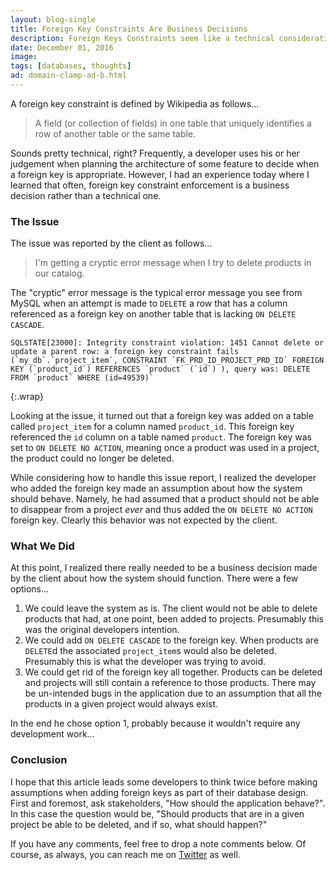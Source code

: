 ```yaml
---
layout: blog-single
title: Foreign Key Constraints Are Business Decisions
description: Foreign Keys Constraints seem like a technical consideration at first glance, however, as I'll explain, their usage has business implications that need to be considered.
date: December 01, 2016
image:
tags: [databases, thoughts]
ad: domain-clamp-ad-b.html
---
```


A foreign key constraint is defined by Wikipedia as follows...

> A field (or collection of fields) in one table that uniquely identifies a row of another table or the same table.
 
Sounds pretty technical, right? Frequently, a developer uses his or her judgement when planning the architecture of some feature to decide when a foreign key is appropriate. However, I had an experience today where I learned that often, foreign key constraint enforcement is a business decision rather than a technical one.

<!-- excerpt_separator -->

### The Issue

The issue was reported by the client as follows...

> I'm getting a cryptic error message when I try to delete products in our catalog.

The "cryptic" error message is the typical error message you see from MySQL when an attempt is made to `DELETE` a row that has a column referenced as a foreign key on another table that is lacking `ON DELETE CASCADE`.

```
SQLSTATE[23000]: Integrity constraint violation: 1451 Cannot delete or update a parent row: a foreign key constraint fails (`my_db`.`project_item`, CONSTRAINT `FK_PRD_ID_PROJECT_PRD_ID` FOREIGN KEY (`product_id`) REFERENCES `product` (`id`) ), query was: DELETE FROM `product` WHERE (id=49539)`
```
{:.wrap}

Looking at the issue, it turned out that a foreign key was added on a table called `project_item` for a column named `product_id`. This foreign key referenced the `id` column on a table named `product`. The foreign key was set to `ON DELETE NO ACTION`, meaning once a product was used in a project, the product could no longer be deleted.

While considering how to handle this issue report, I realized the developer who added the foreign key made an assumption about how the system should behave. Namely, he had assumed that a product should not be able to disappear from a project *ever* and thus added the `ON DELETE NO ACTION` foreign key. Clearly this behavior was not expected by the client.

### What We Did

At this point, I realized there really needed to be a business decision made by the client about how the system should function. There were a few options...

1. We could leave the system as is. The client would not be able to delete products that had, at one point, been added to projects. Presumably this was the original developers intention.
2. We could add `ON DELETE CASCADE` to the foreign key. When products are `DELETE`d the associated `project_item`s would also be deleted. Presumably this is what the developer was trying to avoid.
3. We could get rid of the foreign key all together. Products can be deleted and projects will still contain a reference to those products. There may be un-intended bugs in the application due to an assumption that all the products in a given project would always exist.

In the end he chose option 1, probably because it wouldn't require any development work...

### Conclusion

I hope that this article leads some developers to think twice before making assumptions when adding foreign keys as part of their database design. First and foremost, ask stakeholders, "How should the application behave?". In this case the question would be, "Should products that are in a given project be able to be deleted, and if so, what should happen?"

If you have any comments, feel free to drop a note comments below. Of course, as always, you can reach me on [Twitter](http://twitter.com/maxpchadwick) as well.
